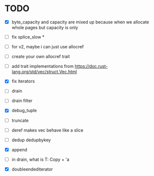 # TODO

* [x] byte_capacity and capacity are mixed up because when we allocate whole pages but capacity is only
* [ ] fix splice_slow
    * 
* [ ] for v2, maybe i can just use allocref

* [ ] create your own allocref trait
* [ ] add trait implementations from https://doc.rust-lang.org/std/vec/struct.Vec.html
* [x] fix iterators
* [ ] drain
* [ ] drain filter

* [x] debug_tuple
* [ ] truncate

* [ ] deref makes vec behave like a slice
* [ ] dedup dedupbykey
* [x] append
* [ ] in drain, what is T: Copy + 'a
* [x] doubleendediterator

